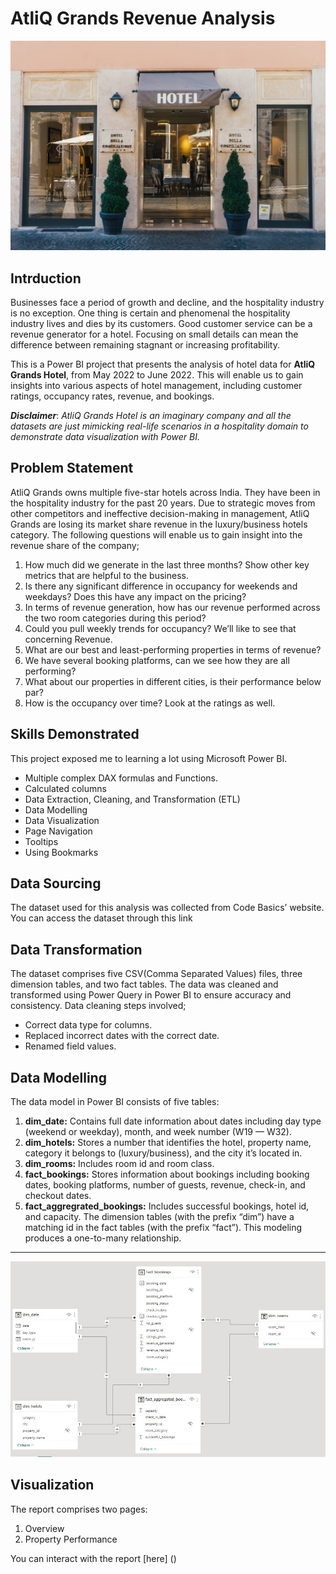 # AtliQ Grands Revenue Analysis
![](Intro.jpg)

## Intrduction
Businesses face a period of growth and decline, and the hospitality industry is no exception. One thing is certain and phenomenal the hospitality industry lives and dies by its customers. Good customer service can be a revenue generator for a hotel. Focusing on small details can mean the difference between remaining stagnant or increasing profitability. 

This is a Power BI project that presents the analysis of hotel data for **AtliQ Grands Hotel**, from May 2022 to June 2022. This will enable us to gain insights into various aspects of hotel management, including customer ratings, occupancy rates, revenue, and bookings.

**_Disclaimer_**: _AtliQ Grands Hotel is an imaginary company and all the datasets are just mimicking real-life scenarios in a hospitality domain to demonstrate data visualization with Power BI._

## Problem Statement
AtliQ Grands owns multiple five-star hotels across India. They have been in the hospitality industry for the past 20 years. Due to strategic moves from other competitors and ineffective decision-making in management, AtliQ Grands are losing its market share revenue in the luxury/business hotels category. The following questions will enable us to gain insight into the revenue share of the company;

1. How much did we generate in the last three months? Show other key metrics that are helpful to the business.
2. Is there any significant difference in occupancy for weekends and weekdays? Does this have any impact on the pricing?
3. In terms of revenue generation, how has our revenue performed across the two room categories during this period?
4. Could you pull weekly trends for occupancy? We’ll like to see that concerning Revenue.
5. What are our best and least-performing properties in terms of revenue?
6. We have several booking platforms, can we see how they are all performing?
7. What about our properties in different cities, is their performance below par?
8. How is the occupancy over time? Look at the ratings as well.

## Skills Demonstrated
This project exposed me to learning a lot using Microsoft Power BI.
- Multiple complex DAX formulas and Functions.
- Calculated columns
- Data Extraction, Cleaning, and Transformation (ETL)
- Data Modelling
- Data Visualization
- Page Navigation
- Tooltips
- Using Bookmarks

## Data Sourcing
The dataset used for this analysis was collected from Code Basics’ website. You can access the dataset through this link

## Data Transformation
The dataset comprises five CSV(Comma Separated Values) files, three dimension tables, and two fact tables. The data was cleaned and transformed using Power Query in Power BI to ensure accuracy and consistency. Data cleaning steps involved;
- Correct data type for columns.
- Replaced incorrect dates with the correct date.
- Renamed field values.

## Data Modelling
The data model in Power BI consists of five tables:
1. **dim_date:** Contains full date information about dates including day type (weekend or weekday), month, and week number (W19 — W32).
2. **dim_hotels:** Stores a number that identifies the hotel, property name, category it belongs to (luxury/business), and the city it’s     located in. 
3. **dim_rooms:** Includes room id and room class. 
4. **fact_bookings:** Stores information about bookings including booking dates, booking platforms, number of guests, revenue, check-in, and checkout dates. 
5. **fact_aggregrated_bookings:** Includes successful bookings, hotel id, and capacity. The dimension tables (with the prefix “dim”) have a matching id in the fact tables (with the prefix “fact”). This modeling produces a one-to-many relationship.
***
![](Data_Model.jpg)

## Visualization
The report comprises two pages:
1. Overview
2. Property Performance

You can interact with the report [here] ()

